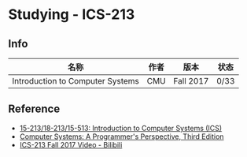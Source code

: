 # Studying - ICS-213

## Info

名称 | 作者 | 版本 | 状态
--- | --- | --- | ---
Introduction to Computer Systems | CMU | Fall 2017 | 0/33

## Reference

- [15-213/18-213/15-513: Introduction to Computer Systems (ICS)](http://www.cs.cmu.edu/afs/cs/academic/class/15213-f17/www/index.html)
- [Computer Systems: A Programmer's Perspective, Third Edition](http://csapp.cs.cmu.edu/)
- [ICS-213 Fall 2017 Video - Bilibili](https://www.bilibili.com/video/av20304787)
